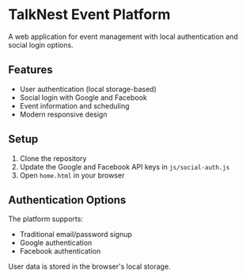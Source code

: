 # TalkNest Event Platform

A web application for event management with local authentication and social login options.

## Features

- User authentication (local storage-based)
- Social login with Google and Facebook
- Event information and scheduling
- Modern responsive design

## Setup

1. Clone the repository
2. Update the Google and Facebook API keys in `js/social-auth.js`
3. Open `home.html` in your browser

## Authentication Options

The platform supports:
- Traditional email/password signup
- Google authentication
- Facebook authentication

User data is stored in the browser's local storage. 